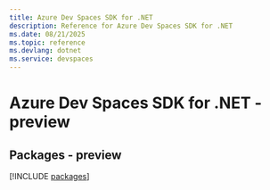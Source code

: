 ```yaml
---
title: Azure Dev Spaces SDK for .NET
description: Reference for Azure Dev Spaces SDK for .NET
ms.date: 08/21/2025
ms.topic: reference
ms.devlang: dotnet
ms.service: devspaces
---
```

# Azure Dev Spaces SDK for .NET - preview
## Packages - preview
[!INCLUDE [packages](dev-spaces-index.md)]